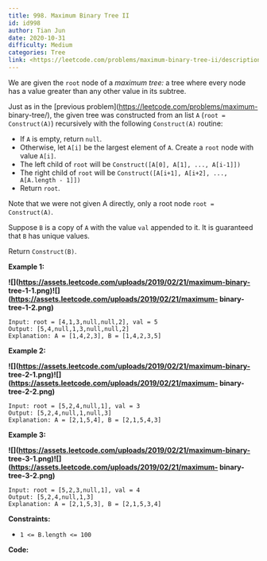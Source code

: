 ```yaml
---
title: 998. Maximum Binary Tree II
id: id998
author: Tian Jun
date: 2020-10-31
difficulty: Medium
categories: Tree
link: <https://leetcode.com/problems/maximum-binary-tree-ii/description/>
---
```


We are given the `root` node of a _maximum tree:_ a tree where every node has
a value greater than any other value in its subtree.

Just as in the [previous problem](https://leetcode.com/problems/maximum-
binary-tree/), the given tree was constructed from an list `A` (`root =
Construct(A)`) recursively with the following `Construct(A)` routine:

  * If `A` is empty, return `null`.
  * Otherwise, let `A[i]` be the largest element of `A`.  Create a `root` node with value `A[i]`.
  * The left child of `root` will be `Construct([A[0], A[1], ..., A[i-1]])`
  * The right child of `root` will be `Construct([A[i+1], A[i+2], ..., A[A.length - 1]])`
  * Return `root`.

Note that we were not given A directly, only a root node `root =
Construct(A)`.

Suppose `B` is a copy of `A` with the value `val` appended to it.  It is
guaranteed that `B` has unique values.

Return `Construct(B)`.



**Example 1:**

**![](https://assets.leetcode.com/uploads/2019/02/21/maximum-binary-
tree-1-1.png)![](https://assets.leetcode.com/uploads/2019/02/21/maximum-
binary-tree-1-2.png)**
            
	Input: root = [4,1,3,null,null,2], val = 5    
	Output: [5,4,null,1,3,null,null,2]    
	Explanation: A = [1,4,2,3], B = [1,4,2,3,5]    

**Example 2:**

**![](https://assets.leetcode.com/uploads/2019/02/21/maximum-binary-
tree-2-1.png)![](https://assets.leetcode.com/uploads/2019/02/21/maximum-
binary-tree-2-2.png)**
            
	Input: root = [5,2,4,null,1], val = 3    
	Output: [5,2,4,null,1,null,3]    
	Explanation: A = [2,1,5,4], B = [2,1,5,4,3]    

**Example 3:**

**![](https://assets.leetcode.com/uploads/2019/02/21/maximum-binary-
tree-3-1.png)![](https://assets.leetcode.com/uploads/2019/02/21/maximum-
binary-tree-3-2.png)**
            
	Input: root = [5,2,3,null,1], val = 4    
	Output: [5,2,4,null,1,3]    
	Explanation: A = [2,1,5,3], B = [2,1,5,3,4]    



**Constraints:**

  * `1 <= B.length <= 100`


**Code:**
